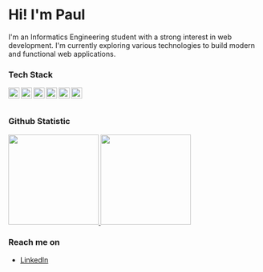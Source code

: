 # Hi! I'm Paul
 
I'm an Informatics Engineering student with a strong interest in web development. I'm currently exploring various technologies to build modern and functional web applications.
 

### Tech Stack
  <a href="https://developer.mozilla.org/en-US/docs/Web/JavaScript"><img align="left" alt="JavaScript" title="JavaScript" width="22px" src="https://cdn.jsdelivr.net/gh/devicons/devicon/icons/javascript/javascript-original.svg" /></a>
  <a href="https://www.python.org/"><img align="left" alt="Python" title="Python" width="22px" src="https://cdn.jsdelivr.net/gh/devicons/devicon/icons/python/python-original.svg" /></a>
  <a href="https://vuejs.org/"><img align="left" alt="Vue.js" title="Vue.js" width="22px" src="https://cdn.jsdelivr.net/gh/devicons/devicon/icons/vuejs/vuejs-original.svg" /></a>
  <a href="https://www.docker.com/"><img align="left" alt="Docker" title="Docker" width="22px" src="https://cdn.jsdelivr.net/gh/devicons/devicon/icons/docker/docker-plain-wordmark.svg" /></a>
  <a href="https://www.postgresql.org/"><img align="left" alt="PostgreSQL" title="PostgreSQL" width="22px" src="https://cdn.jsdelivr.net/gh/devicons/devicon/icons/postgresql/postgresql-original.svg" /></a>
  <a href="#"><img align="left" alt="SQL" title="SQL" width="22px" src="https://cdn.jsdelivr.net/gh/devicons/devicon/icons/azuresqldatabase/azuresqldatabase-original.svg" /></a>
  <br>
  <br>
 
### Github Statistic
<p align="left">
<a href="https://github.com/dimasmds">
  <img height="180em" src="https://github-readme-stats-eight-theta.vercel.app/api?username=dimasmds&show_icons=true&theme=algolia&include_all_commits=true&count_private=true"/>
  <img height="180em" src="https://github-readme-stats-eight-theta.vercel.app/api/top-langs/?username=dimasmds&layout=compact&langs_count=8&theme=algolia"/>
</a>
</p>

### Reach me on
- <a href="https://www.linkedin.com/in/paulussebastian/">LinkedIn</a>

